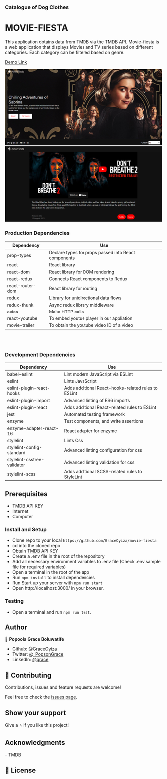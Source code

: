### Catalogue of Dog Clothes
# MOVIE-FIESTA
This application obtains data from TMDB via the TMDB API. Movie-fiesta is a web application that displays Movies and TV series based on different categories. Each category can be filtered based on genre.

[Demo Link](https://movie-fiesta.herokuapp.com/)

<img src="fiesta.png">

<img src="movie.png">




### Production Dependencies

| **Dependency**   | **Use**                                              |
| ---------------- | ---------------------------------------------------- |
| prop-types       | Declare types for props passed into React components |
| react            | React library                                        |
| react-dom        | React library for DOM rendering                      |
| react-redux      | Connects React components to Redux                   |
| react-router-dom | React library for routing                            |
| redux            | Library for unidirectional data flows                |
| redux-thunk      | Async redux library middleware                               |
| axios            | Make HTTP calls                                      |
| react-youtube    | To embed youtue player in our appliation             |
| movie-trailer    | To obtain the youtube video ID of a video            |

<br />
<br />

### Development Dependencies

| **Dependency**                  | **Use**                                                          |
| ------------------------------- | ---------------------------------------------------------------- |
| babel-eslint                    | Lint modern JavaScript via ESLint                                |
| eslint                          | Lints JavaScript                                                 |
| eslint-plugin-react-hooks       | Adds additional React-hooks-related rules to ESLint              |
| eslint-plugin-import            | Advanced linting of ES6 imports                                  |
| eslint-plugin-react             | Adds additional React-related rules to ESLint                    |
| jest                            | Automated testing framework                                      |
| enzyme                          | Test components, and write assertions                            |
| enzyme-adapter-react-16         | React adapter for enzyme                                         |
| stylelint                       | Lints Css                                                        |
| stylelint-config-standard       | Advanced linting configuration for css                           |
| stylelint-csstree-validator     | Advanced linting validation for css                              |
| stylelint-scss                  | Adds additional SCSS-related rules to StyleLint                  |

## Prerequisites
- TMDB API KEY
- Internet
- Computer


### Install and Setup
- Clone repo to your local `https://github.com/GraceOyiza/movie-fiesta`
- cd into the cloned repo
- Obtain [TMDB](https://www.themoviedb.org/) API KEY
- Create a .env file in the root of the repository
- Add all necessary environment variables to .env file (Check .env.sample file for required variables)
- Open a terminal in the root of the app
- Run `npm install` to install dependencies
- Run Start up your server with `npm run start`
- Open http://localhost:3000/ in your browser.

### Testing
- Open a terminal and run `npm run test`.

## Author

👤 **Popoola Grace Boluwatife**

- Github: [@GraceOyiza](https://github.com/GraceOyiza)
- Twitter: [@\_PopsonGrace](https://twitter.com/_PopsonGrace)
- LinkedIn: [@grace](https://www.linkedin.com/in/grace-popoola)

## 🤝 Contributing

Contributions, issues and feature requests are welcome!

Feel free to check the [issues page](https://github.com/GraceOyiza/movie-fiesta/issues).

## Show your support

Give a ⭐️ if you like this project!

## Acknowledgments
<p>
- TMDB
</p>

## 📝 License